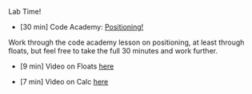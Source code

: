 Lab Time!

- [30 min] Code Academy: [Positioning!](https://www.codecademy.com/courses/web-beginner-en-6merh/2/1)

Work through the code academy lesson on positioning, at least through floats, but feel free to take the full 30 minutes and work further.

- [9 min] Video on Floats [here](https://www.youtube.com/watch?v=-4Yy3WNmvmg&list=PLdnONIhPScST0Vy4LrIZiYKpFNoxgyH7J&index=11)

- [7 min] Video on Calc [here](https://www.youtube.com/watch?v=nIHRRZe9xvs&list=PLdnONIhPScST0Vy4LrIZiYKpFNoxgyH7J&index=12)
